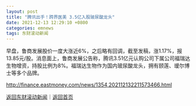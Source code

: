 ```yaml
---
layout: post
title: "腾讯出手！跨界医美 3.5亿入股玻尿酸龙头"
date: 2021-12-13 12:29:10 +0800
categories: emnews
tags: 东财滚动新闻
---
```


早盘，鲁商发展股价一度大涨近6%，之后略有回调，截至发稿，涨1.17%，报13.85元/股。消息面上，鲁商发展公告称，腾讯3.51亿元认购公司下属公司福瑞达生物增资，持股比例为8%。福瑞达生物作为国内玻尿酸龙头，拥有颐莲、瑷尔博士等多个品牌。

<http://finance.eastmoney.com/news/1354,202112132211573466.html>

[返回东财滚动新闻](//finews.withounder.com/emnews/)｜[返回首页](//finews.withounder.com/)